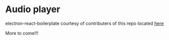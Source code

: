 # Audio player

electron-react-boilerplate courtesy of contributers of this repo located [here](https://github.com/chentsulin/electron-react-boilerplate)

More to come!!!